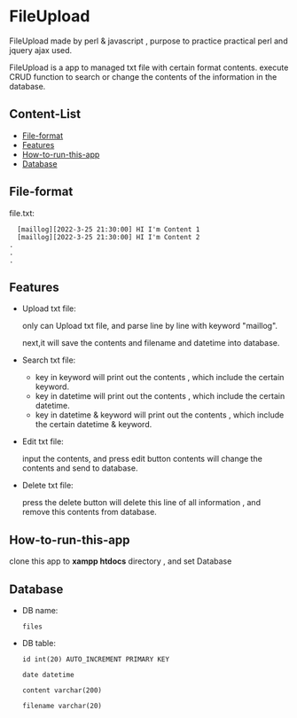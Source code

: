 # FileUpload
  FileUpload made by perl & javascript , purpose to practice practical perl and jquery ajax used.
  
  FileUpload is a app to managed txt file with certain format contents.
  execute CRUD function to search or change the contents of the information in the database.

## Content-List
* [File-format](#file-format)
* [Features](#features)
* [How-to-run-this-app](#how-to-run-this-app)
* [Database](#database)


## File-format
  
  file.txt:
```
  [maillog][2022-3-25 21:30:00] HI I'm Content 1
  [maillog][2022-3-25 21:30:00] HI I'm Content 2
.
.
.
```

## Features

* Upload txt file:

  only can Upload txt file, and parse line by line with keyword "maillog".
  
  next,it will save the contents and filename and datetime into database.
  

* Search txt file:
  * key in keyword will print out the contents , which include the certain keyword.
  * key in datetime will print out the contents , which include the certain datetime.
  * key in datetime & keyword will print out the contents , which include the certain datetime & keyword.
  

* Edit txt file:

  input the contents, and press edit button contents will change the contents and send to database.
  

* Delete txt file:
 
  press the delete button will delete this line of all information , and remove this contents from database.
  

## How-to-run-this-app

  clone this app to **xampp htdocs** directory , and set Database
  
## Database
* DB name:
  ```
  files
  ```
* DB table:
  ```
  id int(20) AUTO_INCREMENT PRIMARY KEY
  
  date datetime
  
  content varchar(200)
  
  filename varchar(20)
  ```
